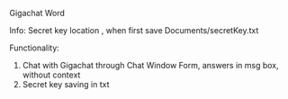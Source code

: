 Gigachat Word

Info:
Secret key location , when first save Documents/secretKey.txt

Functionality:
1. Chat with Gigachat through Chat Window Form, answers in msg box, without context
2. Secret key saving in txt

